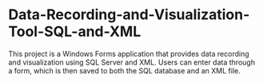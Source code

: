 # Data-Recording-and-Visualization-Tool-SQL-and-XML
This project is a Windows Forms application that provides data recording and visualization using SQL Server and XML. Users can enter data through a form, which is then saved to both the SQL database and an XML file.
